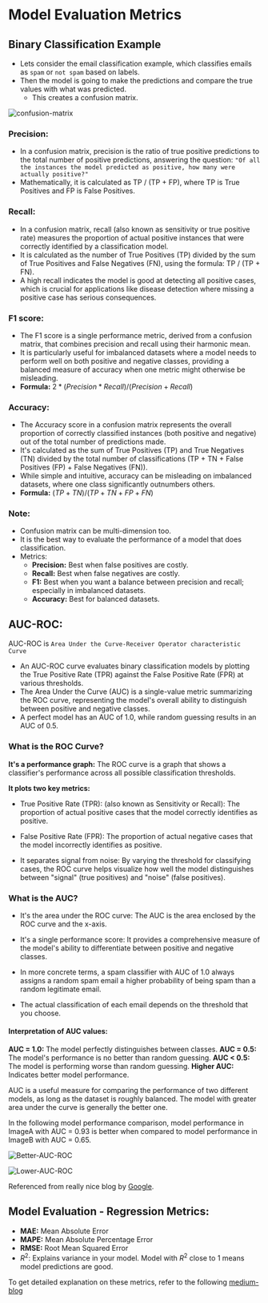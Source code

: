 # Model Evaluation Metrics

## Binary Classification Example
- Lets consider the email classification example, which classifies emails as `spam` or `not spam` based on labels.
- Then the model is going to make the predictions and compare the true values with what was predicted.
  - This creates a confusion matrix.

![confusion-matrix](https://cdn.prod.website-files.com/660ef16a9e0687d9cc27474a/662c42677529a0f4e97e4f9c_644aec2628bc14d83ca873a2_class_guide_cm10.png)

### Precision:

- In a confusion matrix, precision is the ratio of true positive predictions to the total number of positive predictions, 
answering the question: `"Of all the instances the model predicted as positive, how many were actually positive?"`
- Mathematically, it is calculated as TP / (TP + FP), where TP is True Positives and FP is False Positives.

### Recall:

- In a confusion matrix, recall (also known as sensitivity or true positive rate) measures the proportion of actual positive instances that were correctly identified by a classification model.
- It is calculated as the number of True Positives (TP) divided by the sum of True Positives and False Negatives (FN), using the formula: TP / (TP + FN). 
- A high recall indicates the model is good at detecting all positive cases, which is crucial for applications like disease detection where missing a positive case has serious consequences.

### F1 score:

- The F1 score is a single performance metric, derived from a confusion matrix, that combines precision and recall using their harmonic mean. 
- It is particularly useful for imbalanced datasets where a model needs to perform well on both positive and negative classes, 
  providing a balanced measure of accuracy when one metric might otherwise be misleading.
- **Formula:** $2 * (Precision * Recall) / (Precision + Recall)$

### Accuracy:

- The Accuracy score in a confusion matrix represents the overall proportion of correctly classified instances (both positive and negative) out of the total number of predictions made. 
- It's calculated as the sum of True Positives (TP) and True Negatives (TN) divided by the total number of classifications (TP + TN + False Positives (FP) + False Negatives (FN)). 
- While simple and intuitive, accuracy can be misleading on imbalanced datasets, where one class significantly outnumbers others.
- **Formula:** $(TP + TN) / (TP + TN + FP + FN)$

### Note:

- Confusion matrix can be multi-dimension too.
- It is the best way to evaluate the performance of a model that does classification.
- Metrics:
  - **Precision:** Best when false positives are costly.
  - **Recall:** Best when false negatives are costly.
  - **F1:** Best when you want a balance between precision and recall; especially in imbalanced datasets.
  - **Accuracy:** Best for balanced datasets.

## AUC-ROC:

AUC-ROC is `Area Under the Curve-Receiver Operator characteristic Curve`

- An AUC-ROC curve evaluates binary classification models by plotting the True Positive Rate (TPR) against the False Positive Rate (FPR) at various thresholds. 
- The Area Under the Curve (AUC) is a single-value metric summarizing the ROC curve, representing the model's overall ability to distinguish between positive and negative classes. 
- A perfect model has an AUC of 1.0, while random guessing results in an AUC of 0.5.

### What is the ROC Curve?

**It's a performance graph:** The ROC curve is a graph that shows a classifier's performance across all possible classification thresholds.

**It plots two key metrics:**

- True Positive Rate (TPR): (also known as Sensitivity or Recall): The proportion of actual positive cases that the model correctly identifies as positive.

- False Positive Rate (FPR): The proportion of actual negative cases that the model incorrectly identifies as positive.

- It separates signal from noise: By varying the threshold for classifying cases, the ROC curve helps visualize how well 
the model distinguishes between "signal" (true positives) and "noise" (false positives).

### What is the AUC?

- It's the area under the ROC curve: The AUC is the area enclosed by the ROC curve and the x-axis.

- It's a single performance score: It provides a comprehensive measure of the model's ability to differentiate between positive and negative classes.

- In more concrete terms, a spam classifier with AUC of 1.0 always assigns a random spam email a higher probability of being spam than a random legitimate email. 
- The actual classification of each email depends on the threshold that you choose.

#### Interpretation of AUC values:

**AUC = 1.0:** The model perfectly distinguishes between classes.
**AUC = 0.5:** The model's performance is no better than random guessing.
**AUC < 0.5:** The model is performing worse than random guessing.
**Higher AUC:** Indicates better model performance.


AUC is a useful measure for comparing the performance of two different models, as long as the dataset is roughly balanced. 
The model with greater area under the curve is generally the better one.

In the following model performance comparison, model performance in ImageA with AUC = 0.93 is better when compared to
model performance in ImageB with AUC = 0.65.

![Better-AUC-ROC](https://developers.google.com/static/machine-learning/crash-course/images/auc_0-93.png)

![Lower-AUC-ROC](https://developers.google.com/static/machine-learning/crash-course/images/auc_0-65.png)

Referenced from really nice blog by [Google](https://developers.google.com/machine-learning/crash-course/classification/roc-and-auc).

## Model Evaluation - Regression Metrics:

- **MAE:** Mean Absolute Error
- **MAPE:** Mean Absolute Percentage Error
- **RMSE:** Root Mean Squared Error
- $R^2$: Explains variance in your model. Model with $R^2$ close to 1 means model predictions are good.

To get detailed explanation on these metrics, refer to the following [medium-blog](https://medium.com/latinxinai/evaluation-metrics-for-regression-models-03f2143ecec2)
